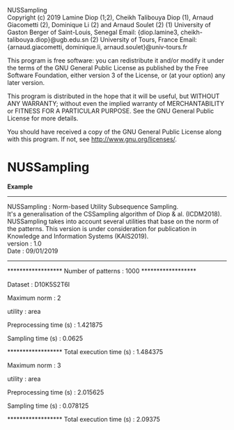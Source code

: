 NUSSampling <br>
Copyright (c) 2019  Lamine Diop (1;2), Cheikh Talibouya Diop (1), 
Arnaud Giacometti (2), Dominique Li (2) and Arnaud Soulet (2)
(1) University of Gaston Berger of Saint-Louis, Senegal
Email: {diop.lamine3, cheikh-talibouya.diop}@ugb.edu.sn
(2) University of Tours, France
Email: {arnaud.giacometti, dominique.li, arnaud.soulet}@univ-tours.fr

This program is free software: you can redistribute it and/or modify
it under the terms of the GNU General Public License as published by
the Free Software Foundation, either version 3 of the License, or
(at your option) any later version.

This program is distributed in the hope that it will be useful,
but WITHOUT ANY WARRANTY; without even the implied warranty of
MERCHANTABILITY or FITNESS FOR A PARTICULAR PURPOSE.  See the
GNU General Public License for more details.

You should have received a copy of the GNU General Public License
along with this program.  If not, see <http://www.gnu.org/licenses/>.

# NUSSampling


**Example**

**********************************************************************************
 NUSSampling : Norm-based Utility Subsequence Sampling.                         
 It's a generalisation of the CSSampling algorithm of Diop & al. (ICDM2018).    
 NUSSampling takes into account several utilities that base on the norm of      
 the patterns. This version is under consideration for publication in Knowledge 
 and Information Systems (KAIS2019).                                            
 version : 1.0                                                                  
 Date : 09/01/2019                                                              
**********************************************************************************

****************** Number of patterns :  1000  ******************

Dataset :  D10K5S2T6I

Maximum norm :  2

utility :  area

Preprocessing time (s) :  1.421875

Sampling time (s) :  0.0625

****************** Total execution time (s) :  1.484375

Maximum norm :  3

utility :  area

Preprocessing time (s) :  2.015625

Sampling time (s) :  0.078125

****************** Total execution time (s) :  2.09375
